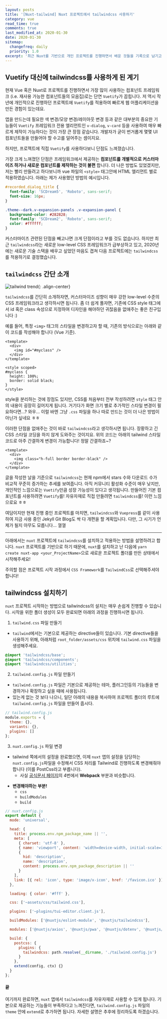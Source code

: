 ```yaml
---
layout: posts
title: '[Nuxt-tailwind] Nuxt 프로젝트에서 tailwindcss 사용하기'
category: vue
read_time: true
comments: true
last_modified_at: 2020-01-30
date: 2020-01-30
sitemap:
  changefreq: daily
  priority: 1.0
excerpt: '최근 Nuxt를 기반으로 개인 프로젝트를 진행하면서 배운 것들을 기록으로 남기고, 공유하기 위한 목적의 글입니다.'
---
```


## Vuetify 대신에 tailwindcss를 사용하게 된 계기

현재 Vue 혹은 Nuxt로 프로젝트를 진행하면서 가장 많이 사용하는 컴포넌트 프레임워크 (i.e. 재사용 가능한 컴포넌트들의 모음집)로는 단연 `Vuetify`가 꼽힙니다.
저 역시 작년에 개인적으로 진행하던 프로젝트에 `Vuetify`를 적용하여 빠르게 웹 어플리케이션을 만든 경험이 있는데요.

앱을 만드는데 필요한 색 변경/모양 변경/레이아웃 변경 등과 같은 대부분의 중요한 기능들이 `Vuetify` 프레임워크 전용 엘리먼트인 `v-dialog`, `v-card` 등을 사용하여 매우 빠르게 제작이 가능하다는 것이 가장 큰 장점 같습니다.
개발자가 굳이 번거롭게 몇몇 UI 컴포넌트들을 만들어야 할 수고를 덜어주는 셈이지요.

하지만, 프로젝트에 직접 `Vuetify`를 사용하다보니 단점도 느껴졌습니다.

가장 크게 느껴졌던 단점은 프레임워크에서 제공하는 **컴포넌트를 개별적으로 커스터마이즈 하거나 새로운 컴포넌트를 제작하는 것이 불편** 합니다. 더 나은 방법도 있었겠지만, 저는 빨리 만들려고 하다보니까 vue 파일의 `<style>` 태그안에 HTML 엘리먼트 별로 적용하였습니다. 아래는 제가 사용했던 방법의 예시입니다.

```css
#recorded_dialog_title {
  font-family: 'SCDream5', 'Roboto', sans-serif;
  font-size: 16px;
}

.theme--dark.v-expansion-panels .v-expansion-panel {
  background-color: #282828;
  font-family: 'SCDream2', 'Roboto', sans-serif;
  color: #ffffff;
}
```

커스터마이즈 관련된 단점을 빼고나면 크게 단점이라고 부를 것도 없습니다. 하지만 최근 `tailwindcss`라는 새로운 low-level CSS 프레임워크가 급부상하고 있고, 2020년에는 새로운 기술 스택을 배우고 싶었던 마음도 겹쳐 다음 프로젝트에는 `tailwindcss`를 적용하기로 결정했습니다.

## `tailwindcss` 간단 소개

![tailwind trend](https://github.com/chansbro/chansbro.github.io/blob/master/assets/images/nuxt/trend.png?raw=true){: .align-center}

`tailwindcss`를 간단히 소개하자면, 커스터마이즈 성향이 매우 강한 low-level 수준의 CSS 프레임워크라고 생각하시면 됩니다.
좀 더 쉽게 풀자면, 기존에 CSS style 태그에서 id 혹은 class 속성으로 지정하여 디자인을 해야하던 귀찮음을 없애주는 좋은 친구입니다 :)

예를 들어, 특정 `<img>` 태그의 스타일을 변경하고자 할 때, 기존의 방식으로는 아래와 같이 코드를 작성해야 합니다 (Vue 기준).

```vue
<template>
  <div>
    <img id="#myclass" />
  </div>
</template>

<style scoped>
#myclass {
  height: 100%;
  border: solid black;
}
</style>
```

style을 분리하는 것에 장점도 있지만, CSS를 처음부터 전부 작성하려면 `style` 태그 안의 내용이 굉장히 길어지게 됩니다.
거기다가 화면 크기 별로 추가적인 스타일 변경이 필요하다면...? 와우...
이럴 바엔 그냥 `.css` 파일을 하나 따로 만드는 것이 더 나은 방법이 아닌가 싶네요 ㅎㅎ

이러한 단점을 없애주는 것이 바로 `tailwindcss`라고 생각하시면 됩니다. 장황하고 긴 CSS 스타일 코딩을 하지 않게 도와주는 것이지요.
위의 코드는 아래의 tailwind 스타일 코드로 아주 간결하게 변경이 가능합니다! 정말 간결하죠~?

```vue
<template>
  <div>
    <img class="h-full border border-black" />
  </div>
</template>
```

글을 작성한 날을 기준으로 `tailwindcss`는 현재 npm에서 stars 수와 다운로드 수가 비교적 꾸준히 증가하는 추세를 보여줍니다.
아직 커뮤니티 활성화 수준이 매우 낮지만, 개인적인 느낌으로는 `Vuetify`만큼 성장 가능성이 있다고 생각됩니다.
만들어진 기본 컴포넌트를 사용하려면 `Vuetify`를!
자유자재로 직접 만들려면 `tailwindcss`를! 이런 느낌으로요 ㅎㅎ

여담이지만 현재 진행 중인 프로젝트를 마치면, `tailwindcss`와 `Vuepress`를 같이 사용하여 지금 사용 중인 Jekyll Git Blog도 싹 다 개편을 할 계획입니다.
다만, 그 시기가 언제가 될지 아무도 모릅니다... 껄껄

---

아래에서는 `nuxt` 프로젝트에 `tailwindcss`를 설치하고 적용하는 방법을 설명하려고 합니다.
`nuxt` 프로젝트를 기반으로 하기 때문에, `nuxt`를 설치하고 난 다음에 `yarn create nuxt-app <your_ProjectName>`으로 새로운 프로젝트 폴더를 만든 상태에서 시작해주세요!

주의할 점은 프로젝트 시작 과정에서 `CSS Framework`를 `TailwindCss`로 선택해주셔야 합니다!

## tailwindcss 설치하기

`nuxt` 프로젝트 시작하는 방법으로 tailwindcss의 설치는 매우 손쉽게 진행할 수 있습니다.
시작을 위한 폴더 생성이 모두 완료되면 아래의 과정을 진행하시면 됩니다.

1. `tailwind.css` 파일 만들기

- `tailwind`에서는 기본으로 제공하는 directive들이 있습니다. 기본 directive들을 사용하기 위해, 아래처럼 `root_folder/assets/css` 위치에 `tailwind.css` 파일을 생성해주세요.

```css
@import 'tailwindcss/base';
@import 'tailwindcss/components';
@import 'tailwindcss/utilities';
```

2. `tailwind.config.js` 파일 만들기

- `tailwind.config.js` 파일은 기본으로 제공하는 테마, 플러그인등의 기능들을 변경하거나 확장하고 싶을 때에 사용됩니다.
- 있는게 없는 것 보다 나으니, 일단 아래의 내용을 복사하여 프로젝트 폴더의 루트에 `tailwind.config.js` 파일을 만들어 줍시다.

```js
// tailwind.config.js
module.exports = {
  theme: {},
  variants: {},
  plugins: []
};
```

3. `nuxt.config.js` 파일 변경

- tailwind 쪽에서의 설정을 완료했으면, 이제 `nuxt` 앱의 설정을 담당하는 `nuxt.config.js`파일을 수정해서 CSS 처리를 Tailwind로 진행하도록 변경해줘야 합니다 (이를 PostCss라고 부릅니다).
  - 사실 [공식문서 페이지](tailwindcss.com/docs/installation/)의 4번에서 **Webpack** 부분과 비슷합니다.

* **변경해야하는 부분!**
  - `css`
  - `buildModules`
  - `build`

```js
// nuxt.config.js
export default {
  mode: 'universal',

  head: {
    title: process.env.npm_package_name || '',
    meta: [
      { charset: 'utf-8' },
      { name: 'viewport', content: 'width=device-width, initial-scale=1' },
      {
        hid: 'description',
        name: 'description',
        content: process.env.npm_package_description || ''
      }
    ],
    link: [{ rel: 'icon', type: 'image/x-icon', href: '/favicon.ico' }]
  },

  loading: { color: '#fff' },

  css: ['~assets/css/tailwind.css'],

  plugins: ['~plugins/tui-editor.client.js'],

  buildModules: ['@nuxtjs/eslint-module', '@nuxtjs/tailwindcss'],

  modules: ['@nuxtjs/axios', '@nuxtjs/pwa', '@nuxtjs/dotenv', '@nuxtjs/auth'],

  build: {
    postcss: {
      plugins: {
        tailwindcss: path.resolve(__dirname, './tailwind.config.js')
      }
    },
    extend(config, ctx) {}
  }
};
```

#### 끝

여기까지 완료하면, `nuxt` 앱에서 `tailwindcss`를 자유자재로 사용할 수 있게 됩니다.
기본으로 제공하는 기능들이 부족하다고 느껴진다면, `tailwind.config.js` 파일의 `theme` 안에 `extend`로 추가하면 됩니다. 자세한 설명은 추후에 정리하도록 하겠습니다.
